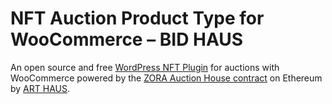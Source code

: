 # NFT Auction Product Type for WooCommerce – BID HAUS
An open source and free [WordPress NFT Plugin](https://art.haus/wordpress-nft-plugin/) for auctions with WooCommerce powered by the [ZORA Auction House contract](https://docs.zora.co/docs/smart-contracts/zora-contracts#auction-house) on Ethereum by [ART HAUS](https://art.haus).
